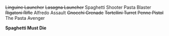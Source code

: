 ~~Linguine Launcher~~
~~Lasagna Launcher~~
Spaghetti Shooter
Pasta Blaster
~~Rigatoni Rifle~~
Alfredo Assault
~~Gnocchi Grenade~~
~~Tortellini Turret~~
~~Penne Pistol~~
The Pasta Avenger

**Spaghetti Must Die**
